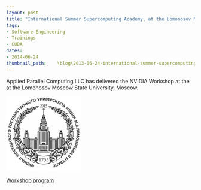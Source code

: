 ```yaml
---
layout: post
title: "International Summer Supercomputing Academy, at the Lomonosov Moscow State University"
tags:
- Software Engineering
- Trainings
- CUDA
dates:
- 2014-06-24
thumbnail_path:    \blog\2013-06-24-international-summer-supercomputing-academy-lomonosov-moscow-state-university\msu_logo.png
---
```


Applied Parallel Computing LLC has delivered the NVIDIA Workshop at the at the Lomonosov Moscow State University, Moscow.

![alt text](\assets\img\blog\2013-06-24-international-summer-supercomputing-academy-lomonosov-moscow-state-university\msu_logo.png "Logo Title Text 1")

[Workshop program](\assets\img\blog\2013-06-24-international-summer-supercomputing-academy-lomonosov-moscow-state-university\nvacademy-6days.pdf)
